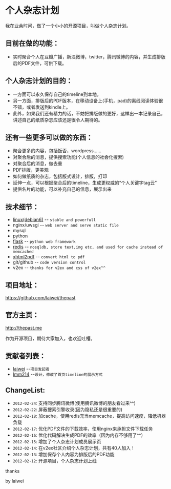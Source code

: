 个人杂志计划
=============

我在业余时间，做了一个小小的开源项目，叫做个人杂志计划。

目前在做的功能：
-------

* 实时聚合个人在豆瓣广播，新浪微博，twitter，腾讯微博的内容，并生成排版后的PDF文件，可供下载。

个人杂志计划的目的：
-------

* 一方面可以永久保存自己的timeline到本地。
* 另一方面，排版后的PDF版本，在移动设备上(手机，pad)的离线阅读体验很不错，或者发送到kindle上。
* 此外，如果我们还有精力的话，不妨把排版做的更好，这样出一本记录自己，讲述自己的纸质杂志应该还是很令人期待的。

还有一些更多可以做的东西：
-------

* 聚合更多的内容，包括饭否，wordpress……
* 对聚合后的消息，提供搜索功能(个人信息的社会化搜索)
* 对聚合后的消息，做去重
* PDF排版，更美观
* 如何做纸质的杂志，包括版式设计，排版，打印
* 延伸一点，可以根据聚合后的timeline，生成更权威的“个人关键字tag云”
* 提供名片的功能，可以补充自己的信息，展示出来

技术细节：
-------

* [linux(debian6)](http://debian.org) -- `stable and powerfull`
* nginx/uwsgi -- `web server and serve static file`
* mysql
* python
* [flask](http://flask.pocoo.org) -- `python web framework`
* [redis](http://redis.io) -- `nosqldb, store text,img etc, and used for cache instead of memcached`
* [xhtml2pdf](https://github.com/chrisglass/xhtml2pdf) -- `convert html to pdf`
* git/github -- `code version control`
* v2ex -- `thanks for v2ex and css of v2ex^^`

项目地址：
-------

https://github.com/laiwei/thepast

官方主页： 
-------

http://thepast.me


作为开源项目，期待大家加入，也欢迎吐槽。

贡献者列表：
-------
* [laiwei](https://github.com/laiwei) --`项目发起者` 
* [lmm214](https://github.com/lmm214) --`设计，修改了首页timeline的展示方式` 


ChangeList:
-------
* `2012-02-24`: 支持同步腾讯微博(使用腾讯微博的朋友看过来^^)
* `2012-02-22`: 屏蔽搜索引擎收录(因为隐私还是很重要的)
* `2012-02-18`: 加cache，使用redis充当memcache，提高访问速度，降低机器负载
* `2012-02-17`: 优化PDF文件的下载效率，使用nginx来承担文件下载任务
* `2012-02-16`: 优化代码解决生成PDF的效率（因为内存不够用了^^）
* `2012-02-15`: 增加了个人杂志计划成员展示页
* `2012-02-14`: 在v2ex社区介绍个人杂志计划，共有40人加入！
* `2012-02-13`: 增加保存个人内容为排版后的PDF功能
* `2012-02-12`: 开源项目，个人杂志计划上线

thanks

by laiwei
